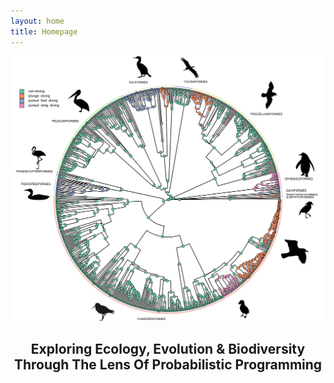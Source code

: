 ```yaml
---
layout: home
title: Homepage 
---
```


![Diving](/docs/assets/images/4-state.svg)

<h2 style="text-align: center;">Exploring Ecology, Evolution & Biodiversity Through The Lens Of Probabilistic Programming</h2>